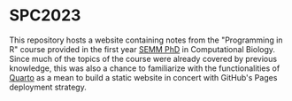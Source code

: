 # SPC2023
This repository hosts a website containing notes from the "Programming in R" course provided in the first year [SEMM PhD](https://www.semm.it/) in Computational Biology.
Since much of the topics of the course were already covered by previous knowledge, this was also a chance to familiarize with the functionalities of [Quarto](https://quarto.org/) as a mean to build a static website in concert with GitHub's Pages deployment strategy. 
